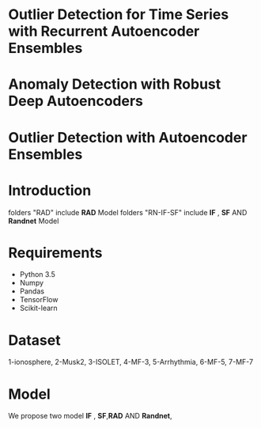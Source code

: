 # Outlier Detection for Time Series with Recurrent Autoencoder Ensembles
# Anomaly Detection with Robust Deep Autoencoders
# Outlier Detection with Autoencoder Ensembles

# Introduction
folders "RAD" include __RAD__ Model
folders "RN-IF-SF" include __IF__ , __SF__ AND __Randnet__ Model

# Requirements
* Python 3.5
* Numpy
* Pandas
* TensorFlow
* Scikit-learn

# Dataset
1-ionosphere,
2-Musk2,
3-ISOLET,
4-MF-3,
5-Arrhythmia,
6-MF-5,
7-MF-7

# Model
We propose two model __IF__ , __SF__,__RAD__ AND __Randnet__,


